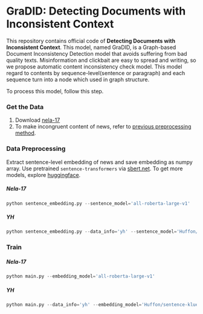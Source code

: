 # GraDID: Detecting Documents with Inconsistent Context
This repository contains official code of **Detecting Documents with Inconsistent Context**. This model, named GraDID, is a Graph-based Document Inconsistency Detection model that avoids suffering from bad quality texts. Misinformation and clickbait are easy to spread and writing, so we propose automatic content inconsistency check model. This model regard to contents by sequence-level(sentence or paragraph) and each sequence turn into a node which used in graph structure.

To process this model, follow this step.

### Get the Data
1. Download [nela-17](https://github.com/BenjaminDHorne/NELA2017-Dataset-v1)
2. To make incongruent content of news, refer to [previous preprocessing method](https://github.com/sugoiii/detecting-incongruity-dataset-gen).
### Data Preprocessing
Extract sentence-level embedding of news and save embedding as numpy array. Use pretrained `sentence-transformers` via [sbert.net](https://www.sbert.net/docs/pretrained_models.html). To get more models, explore [huggingface](https://huggingface.co/sentence-transformers).
##### Nela-17
```python
python sentence_embedding.py --sentence_model='all-roberta-large-v1'
```
##### YH
```python
python sentence_embedding.py --data_info='yh' --sentence_model='Huffon/sentence-klue-roberta-base' 
```

### Train
##### Nela-17
```python
python main.py --embedding_model='all-roberta-large-v1'
```
##### YH
```python
python main.py --data_info='yh' --embedding_model='Huffon/sentence-klue-roberta-base'
